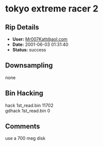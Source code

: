 # tokyo extreme racer 2

## Rip Details

- **User:** Mr007Katt@aol.com
- **Date:** 2001-06-03 01:31:40
- **Status:** success

## Downsampling

none

## Bin Hacking

hack 1st_read.bin 11702<br />gdhack 1st_read.bin 0<br />

## Comments

use a 700 meg disk

